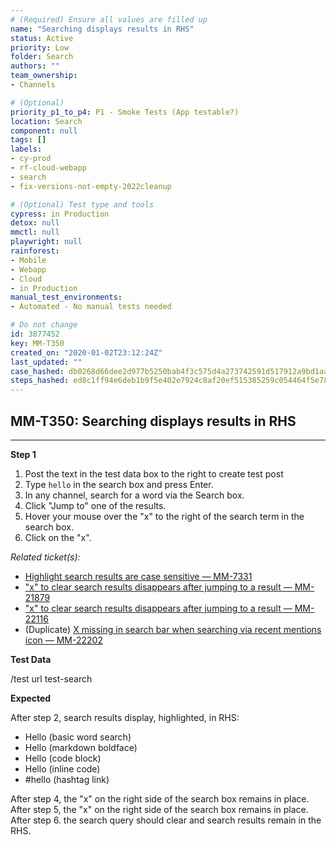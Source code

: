 ```yaml
---
# (Required) Ensure all values are filled up
name: "Searching displays results in RHS"
status: Active
priority: Low
folder: Search
authors: ""
team_ownership: 
- Channels

# (Optional)
priority_p1_to_p4: P1 - Smoke Tests (App testable?)
location: Search
component: null
tags: []
labels: 
- cy-prod
- rf-cloud-webapp
- search
- fix-versions-not-empty-2022cleanup

# (Optional) Test type and tools
cypress: in Production
detox: null
mmctl: null
playwright: null
rainforest: 
- Mobile
- Webapp
- Cloud
- in Production
manual_test_environments: 
- Automated - No manual tests needed

# Do not change
id: 3877452
key: MM-T350
created_on: "2020-01-02T23:12:24Z"
last_updated: ""
case_hashed: db0268d66dee2d977b5250bab4f3c575d4a273742591d517912a9bd1aa2acfb63f620dd3767d12ccba83895791800f58
steps_hashed: ed8c1ff94e6deb1b9f5e402e7924c8af20ef515385259c054464f5e78005c8b991986d620109146b27e0bd7fd474beed
---
```


<!-- (Auto-generated) Based on frontmatter's "key" and "name" -->

## MM-T350: Searching displays results in RHS

---

**Step 1**

1. Post the text in the test data box to the right to create test post
2. Type `hello` in the search box and press Enter.
3. In any channel, search for a word via the Search box.
4. Click "Jump to" one of the results.
5. Hover your mouse over the "x" to the right of the search term in the search box.
6. Click on the "x".

_Related ticket(s):_

- [Highlight search results are case sensitive — MM-7331](https://mattermost.atlassian.net/browse/MM-7331)
- ["x" to clear search results disappears after jumping to a result — MM-21879](https://mattermost.atlassian.net/browse/MM-21879)
- ["x" to clear search results disappears after jumping to a result — MM-22116](https://mattermost.atlassian.net/browse/MM-22116)
- (Duplicate) [X missing in search bar when searching via recent mentions icon — MM-22202](https://mattermost.atlassian.net/browse/MM-22202)

**Test Data**

/test url test-search

**Expected**

After step 2, search results display, highlighted, in RHS:

- Hello (basic word search)
- Hello (markdown boldface)
- Hello (code block)
- Hello (inline code)
- \#hello (hashtag link)

After step 4, the "x" on the right side of the search box remains in place.\
After step 5, the "x" on the right side of the search box remains in place.\
After step 6. the search query should clear and search results remain in the RHS.
